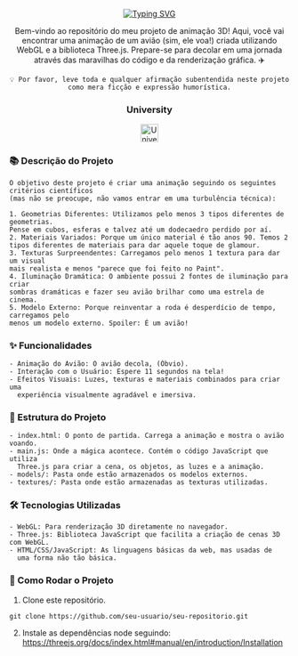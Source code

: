 
<p align="center">
<a href="https://git.io/typing-svg"><img src="https://readme-typing-svg.demolab.com?font=Fira+Code&weight=100&size=15&pause=1000&width=435&lines=%F0%9F%9B%AB+Projeto+de+Anima%C3%A7%C3%A3o+3D+com+WebGL+e+Three.js+%F0%9F%9B%AB" alt="Typing SVG" /></a>
</p>
<div align="center">

Bem-vindo ao repositório do meu projeto de animação 3D! Aqui, você vai encontrar uma animação de um avião (sim, ele voa!) criada utilizando WebGL e a biblioteca Three.js. Prepare-se para decolar em uma jornada através das maravilhas do código e da renderização gráfica. ✈️
```
💡 Por favor, leve toda e qualquer afirmação subentendida neste projeto como mera ficção e expressão humorística.
```
### University

 <a href="https://uenp.edu.br/ciencia-da-computacao"><img width="32px" alt="University" title="University" src="https://uenp.edu.br/images/institucional/logo-uenp-m.png"/></a>

</div>


### 📚 Descrição do Projeto
```
O objetivo deste projeto é criar uma animação seguindo os seguintes critérios científicos
(mas não se preocupe, não vamos entrar em uma turbulência técnica):

1. Geometrias Diferentes: Utilizamos pelo menos 3 tipos diferentes de geometrias.
Pense em cubos, esferas e talvez até um dodecaedro perdido por aí.
2. Materiais Variados: Porque um único material é tão anos 90. Temos 2
tipos diferentes de materiais para dar aquele toque de glamour.
3. Texturas Surpreendentes: Carregamos pelo menos 1 textura para dar um visual
mais realista e menos "parece que foi feito no Paint".
4. Iluminação Dramática: O ambiente possui 2 fontes de iluminação para criar
sombras dramáticas e fazer seu avião brilhar como uma estrela de cinema.
5. Modelo Externo: Porque reinventar a roda é desperdício de tempo, carregamos pelo
menos um modelo externo. Spoiler: É um avião!
```
### ✨ Funcionalidades
```
- Animação do Avião: O avião decola, (Óbvio).
- Interação com o Usuário: Espere 11 segundos na tela!
- Efeitos Visuais: Luzes, texturas e materiais combinados para criar uma
  experiência visualmente agradável e imersiva.
```
### 📂 Estrutura do Projeto
```
- index.html: O ponto de partida. Carrega a animação e mostra o avião voando.
- main.js: Onde a mágica acontece. Contém o código JavaScript que utiliza
  Three.js para criar a cena, os objetos, as luzes e a animação.
- models/: Pasta onde estão armazenados os modelos externos.
- textures/: Pasta onde estão armazenadas as texturas utilizadas.
```
### 🛠️ Tecnologias Utilizadas
```
- WebGL: Para renderização 3D diretamente no navegador.
- Three.js: Biblioteca JavaScript que facilita a criação de cenas 3D com WebGL.
- HTML/CSS/JavaScript: As linguagens básicas da web, mas usadas de
  uma forma não tão básica.
```
### 🚀 Como Rodar o Projeto

1. Clone este repositório.
```
git clone https://github.com/seu-usuario/seu-repositorio.git
```
2. Instale as dependências node seguindo: https://threejs.org/docs/index.html#manual/en/introduction/Installation
